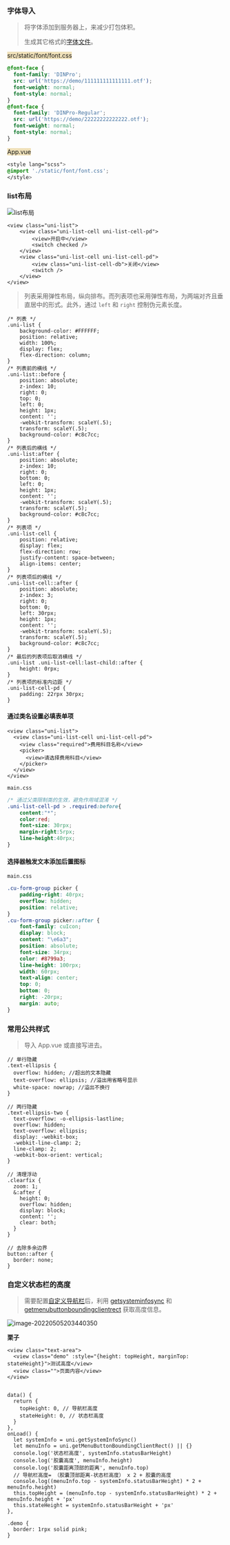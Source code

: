 ### 字体导入

> 将字体添加到服务器上，来减少打包体积。
>
> 生成其它格式的[字体文件](https://www.csdn.net/tags/MtjaggwsMjk1NTgtYmxvZwO0O0OO0O0O.html)。

<span style="backGround: #efe0b9">src/static/font/font.css</span>

```css
@font-face {
  font-family: 'DINPro';
  src: url('https://demo/111111111111111.otf');
  font-weight: normal;
  font-style: normal;
}
@font-face {
  font-family: 'DINPro-Regular';
  src: url('https://demo/22222222222222.otf');
  font-weight: normal;
  font-style: normal;
}
```



<span style="backGround: #efe0b9">App.vue</span>

```css
<style lang="scss">
@import './static/font/font.css';
</style>
```



### list布局

![list布局](./img/list布局.png)

```vue
<view class="uni-list">
    <view class="uni-list-cell uni-list-cell-pd">
        <view>开启中</view>
        <switch checked />
    </view>
    <view class="uni-list-cell uni-list-cell-pd">
        <view class="uni-list-cell-db">关闭</view>
        <switch />
    </view>
</view>
```

> 列表采用弹性布局，纵向排布。而列表项也采用弹性布局，为两端对齐且垂直居中的形式。此外，通过 `left` 和 `right` 控制伪元素长度。

```less
/* 列表 */
.uni-list {
	background-color: #FFFFFF;
	position: relative;
	width: 100%;
	display: flex;
	flex-direction: column;
}
/* 列表前的横线 */
.uni-list::before {
    position: absolute;
    z-index: 10;
    right: 0;
    top: 0;
    left: 0;
    height: 1px;
    content: '';
    -webkit-transform: scaleY(.5);
    transform: scaleY(.5);
    background-color: #c8c7cc;
}
/* 列表后的横线 */
.uni-list:after {
	position: absolute;
	z-index: 10;
	right: 0;
	bottom: 0;
	left: 0;
	height: 1px;
	content: '';
	-webkit-transform: scaleY(.5);
	transform: scaleY(.5);
	background-color: #c8c7cc;
}
/* 列表项 */
.uni-list-cell {
	position: relative;
	display: flex;
	flex-direction: row;
	justify-content: space-between;
	align-items: center;
}
/* 列表项后的横线 */
.uni-list-cell::after {
	position: absolute;
	z-index: 3;
	right: 0;
	bottom: 0;
	left: 30rpx;
	height: 1px;
	content: '';
	-webkit-transform: scaleY(.5);
	transform: scaleY(.5);
	background-color: #c8c7cc;
}
/* 最后的列表项后取消横线 */
.uni-list .uni-list-cell:last-child::after {
	height: 0rpx;
}
/* 列表项的标准内边距 */
.uni-list-cell-pd {
	padding: 22rpx 30rpx;
}

```

#### 通过类名设置必填表单项

```vue
<view class="uni-list">
  <view class="uni-list-cell uni-list-cell-pd">
    <view class="required">费用科目名称</view>
    <picker>
      <view>请选择费用科目</view>
    </picker>
  </view>
</view>
```

`main.css`

```css
/* 通过父类限制类的生效，避免作用域混淆 */
.uni-list-cell-pd > .required:before{
	content:"*";
	color:red;
	font-size: 30rpx;
	margin-right:5rpx;
	line-height:40rpx;
}
```

#### 选择器触发文本添加后置图标

`main.css`

```css
.cu-form-group picker {
	padding-right: 40rpx;
	overflow: hidden;
	position: relative;
}
.cu-form-group picker::after {
	font-family: cuIcon;
	display: block;
	content: "\e6a3";
	position: absolute;
	font-size: 34rpx;
	color: #8799a3;
	line-height: 100rpx;
	width: 60rpx;
	text-align: center;
	top: 0;
	bottom: 0;
	right: -20rpx;
	margin: auto;
}
```



### 常用公共样式

> 导入 App.vue 或直接写进去。

```less
// 单行隐藏
.text-ellipsis {
  overflow: hidden; //超出的文本隐藏
  text-overflow: ellipsis; //溢出用省略号显示
  white-space: nowrap; //溢出不换行
}

// 两行隐藏
.text-ellipsis-two {
  text-overflow: -o-ellipsis-lastline;
  overflow: hidden;
  text-overflow: ellipsis;
  display: -webkit-box;
  -webkit-line-clamp: 2;
  line-clamp: 2;
  -webkit-box-orient: vertical;
}

// 清理浮动
.clearfix {
  zoom: 1;
  &:after {
    height: 0;
    overflow: hidden;
    display: block;
    content: '';
    clear: both;
  }
}

// 去除多余边界
button::after {
  border: none;
}
```



### 自定义状态栏的高度

> 需要配置[自定义导航栏](https://uniapp.dcloud.io/collocation/pages.html#globalstyle)后，利用 [getsysteminfosync](https://uniapp.dcloud.io/api/system/info.html#getsysteminfosync) 和 [getmenubuttonboundingclientrect](https://uniapp.dcloud.io/api/ui/menuButton.html#getmenubuttonboundingclientrect) 获取高度信息。

![image-20220505203440350](./img/状态栏.jpg)



**栗子**

```react
<view class="text-area">
  <view class="demo" :style="{height: topHeight, marginTop: stateHeight}">测试高度</view>
  <view class="">页面内容</view>
</view>


data() {
  return {
    topHeight: 0, // 导航栏高度
    stateHeight: 0, // 状态栏高度
  }
},
onLoad() {
  let systemInfo = uni.getSystemInfoSync()
  let menuInfo = uni.getMenuButtonBoundingClientRect() || {}
  console.log('状态栏高度', systemInfo.statusBarHeight)
  console.log('胶囊高度', menuInfo.height)
  console.log('胶囊距离顶部的距离', menuInfo.top)
  // 导航栏高度= （胶囊顶部距离-状态栏高度） x 2 + 胶囊的高度
  console.log((menuInfo.top - systemInfo.statusBarHeight) * 2 + menuInfo.height)
  this.topHeight = (menuInfo.top - systemInfo.statusBarHeight) * 2 + menuInfo.height + 'px'
  this.stateHeight = systemInfo.statusBarHeight + 'px'
},

.demo {
  border: 1rpx solid pink;
}
```




